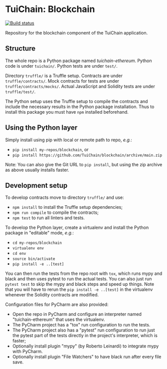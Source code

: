 <!-- ----------------------------------------------------------------------- -->

# TuiChain: Blockchain

[![Build status](https://github.com/TuiChain/blockchain/workflows/build/badge.svg?branch=main)](https://github.com/TuiChain/blockchain/actions)

Repository for the blockchain component of the TuiChain application.

## Structure

The whole repo is a Python package named *tuichain-ethereum*.
Python code is under `tuichain/`.
Python tests are under `test/`.

Directory `truffle/` is a Truffle setup.
Contracts are under `truffle/contracts/`.
Mock contracts for tests are under `truffle/contracts/mocks/`.
Actual JavaScript and Solidity tests are under `truffle/test/`.

The Python setup uses the Truffle setup to compile the contracts and include the necessary results in the Python package installation.
Thus to install this package you must have `npm` installed beforehand.

## Using the Python layer

Simply install using pip with local or remote path to repo, *e.g.*:

- `pip install my-repos/blockchain`, or
- `pip install https://github.com/TuiChain/blockchain/archive/main.zip`

Note: You can also give the Git URL to `pip install`, but using the zip archive as above usually installs faster.

## Development setup

To develop contracts move to directory `truffle/` and use:

- `npm install` to install the Truffle setup dependencies;
- `npm run compile` to compile the contracts;
- `npm test` to run all linters and tests.

To develop the Python layer, create a virtualenv and install the Python package in "editable" mode, *e.g.*:

- `cd my-repos/blockchain`
- `virtualenv env`
- `cd env`
- `source bin/activate`
- `pip install -e ..[test]`

You can then run the tests from the repo root with `tox`, which runs mypy and black and then uses pytest to run the actual tests. You can also just run `pytest test` to skip the mypy and black steps and speed up things. Note that you will have to rerun the `pip install -e ..[test]` in the virtualenv whenever the Solidity contracts are modified.

Configuration files for PyCharm are also provided:

- Open the repo in PyCharm and configure an interpreter named "tuichain-ethereum" that uses the virtualenv.
- The PyCharm project has a "tox" run configuration to run the tests.
- The PyCharm project also has a "pytest" run configuration to run just the pytest part of the tests directly in the project's interpreter, which is faster;
- Optionally install plugin "mypy" (by Roberto Leinardi) to integrate mypy with PyCharm.
- Optionally install plugin "File Watchers" to have black run after every file save.

<!-- ----------------------------------------------------------------------- -->
